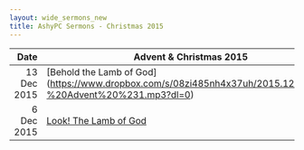 ```yaml
---
layout: wide_sermons_new
title: AshyPC Sermons - Christmas 2015
---
```



 Date|Advent & Christmas 2015| Speaker
 -----:|---------------------|:--------------
13 Dec 2015|[Behold the Lamb of God] (https://www.dropbox.com/s/08zi485nh4x37uh/2015.12.13%20-%20Advent%20%231.mp3?dl=0)|Barry Oakes 
 6 Dec 2015|[Look! The Lamb of God](https://www.dropbox.com/s/ekf5rcuoww79qtf/2015.12.06%20-%20John%201%4019-34.mp3?dl=0)|Stephen McDonald
